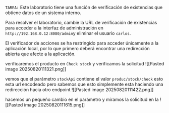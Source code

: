`TAREA:` Este laboratorio tiene una función de verificación de existencias que obtiene datos de un sistema interno.

Para resolver el laboratorio, cambie la URL de verificación de existencias para acceder a la interfaz de administración en `http://192.168.0.12:8080/admin`y eliminar el usuario `carlos`.

El verificador de acciones se ha restringido para acceder únicamente a la aplicación local, por lo que primero deberá encontrar una redirección abierta que afecte a la aplicación.

verificaremos el producto en `Check stock` y verificamos la solicitud
![[Pasted image 20250820111321.png]]

vemos que el parámetro `stockApi` contiene el valor `produc/stock/check` esto esta url encodeado pero sabemos que esto simplemente esta haciendo una redirección hacia otro endpoint
![[Pasted image 20250820111422.png]]

hacemos un pequeño cambio en el parámetro y miramos la solicitud en la 
![[Pasted image 20250820111615.png]]